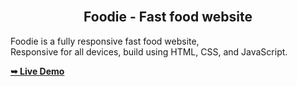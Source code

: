 
  <br />

  <h2 align="center">Foodie - Fast food website</h2>

  Foodie is a fully responsive fast food website, <br />Responsive for all devices, build using HTML, CSS, and JavaScript.

  <a href="https://estrella-cutiepie.me/restaurent-website/"><strong>➥ Live Demo</strong></a>

</div>


